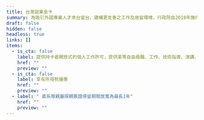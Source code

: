 ```yaml
---
title: 台灣就業金卡
summary: 為吸引外國專業人才來台留台，建構更友善之工作及居留環境，行政院自2018年施行「外國專業人才延攬及僱用法」，推出結合工作許可、居留簽證、外僑居留證以及重入國許可之四證合一的「就業金卡」，積極爭取在科技、經濟、教育、文化、藝術、體育、金融、法律及建築設計等八項領域有特殊表現或獨到才能者。
draft: false
hidden: false
headless: true
links: []
items:
  - is_cta: false
    label: 提供持卡者開放式的個人工作許可，提供渠等自由尋職、工作、技術指導、演講、兼職及轉換工作之便利性
    href: ""
    preview: ""
  - is_cta: false
    label: 享有所得稅優惠
    href: ""
    preview: ""
  - label: " 直系尊親屬探親簽證停留期間放寬為最長1年"
    href: ""
    preview: ""
---
```

<!-- This text will never be seen -->
